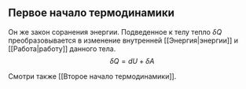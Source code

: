 
## Первое начало термодинамики
Он же закон соранения энергии. Подведенное к телу тепло $\delta Q$ преобразовывается в изменение внутренней [[Энергия|энергии]] и [[Работа|работу]] данного тела.
$$\delta Q = dU + \delta A$$

Смотри также [[Второе начало термодинамики]].
